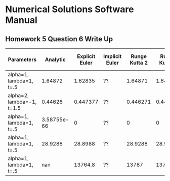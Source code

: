 # Numerical Solutions Software Manual

## Homework 5 Question 6 Write Up

Parameters | Analytic | Explicit Euler | Implicit Euler | Runge Kutta 2 | Runge Kutta 4 | Runge Kutta 3 
------------ | ------------- | ------------- | ------------- | ------------- | ------------- | -------------
alpha=1, lambda=1, t=.5 | 1.64872 | 1.62835 | ?? | 1.64871 | 1.64871 | ??
alpha=2, lambda=-1, t=1.5 | 0.44626 | 0.447377 | ?? | 0.446271 | 0.446266 | ??
alpha=1, lambda=1, t=.5 | 3.58755e-66 | 0 | ?? | 0 | 0 | ??
alpha=1, lambda=1, t=.5 | 28.9288 | 28.8988 | ?? | 28.9288 | 28.9288 | ??
alpha=1, lambda=1, t=.5 | nan | 13764.8 | ?? | 13787 | 13784.9 | ??


